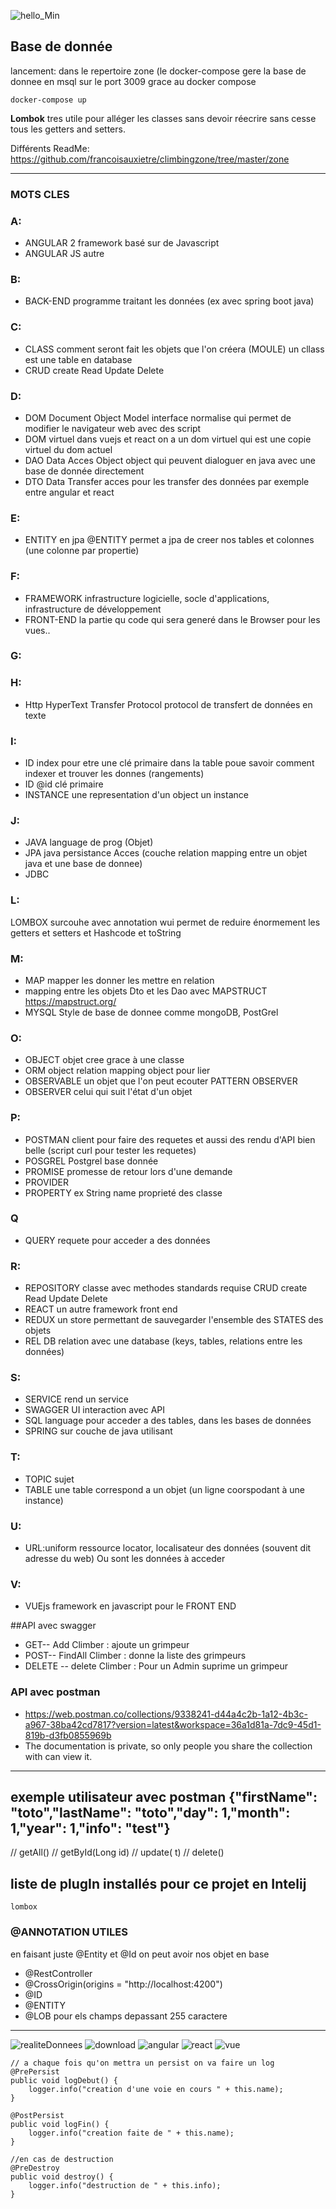 ![hello_Min](https://user-images.githubusercontent.com/55358842/68070716-06946b80-fd72-11e9-94bb-4e06b9f30141.jpg)

## Base de donnée 

lancement: dans le repertoire zone (le docker-compose gere la base de donnee en msql sur le  port 3009 grace au docker compose 
<pre><code>docker-compose up</code></pre>
**Lombok** 
tres utile pour alléger les classes sans devoir réecrire sans cesse tous les getters and setters.

Différents ReadMe: https://github.com/francoisauxietre/climbingzone/tree/master/zone


-----------------
###  MOTS CLES
###  A:
* ANGULAR 2 framework basé sur de Javascript 
* ANGULAR JS autre 
###  B:
* BACK-END programme traitant les données (ex avec spring boot java)
###  C:
* CLASS comment seront fait les objets que l'on créera (MOULE) un cllass est une table en database
* CRUD create Read Update Delete
###  D:
* DOM Document Object Model interface normalise qui permet de modifier le navigateur web avec des script
* DOM virtuel dans vuejs et react on a un dom virtuel qui est une copie virtuel du dom actuel
* DAO Data Acces Object  object qui peuvent dialoguer en java avec une base de donnée directement
* DTO Data Transfer acces  pour les transfer des données par exemple entre angular et react
### E:
* ENTITY en jpa @ENTITY permet a jpa de creer nos tables et colonnes (une colonne par propertie)
### F:
* FRAMEWORK infrastructure logicielle, socle d'applications, infrastructure de développement
* FRONT-END la partie qu code qui sera generé dans le Browser pour les vues..
### G:
### H:
* Http HyperText Transfer Protocol  protocol de transfert de données en texte
### I:
* ID index pour etre une clé primaire dans la table poue savoir comment indexer et trouver les donnes (rangements)
* ID @id clé primaire
* INSTANCE une representation d'un object un instance
### J:
* JAVA  language de prog (Objet)
* JPA java persistance Acces  (couche relation mapping entre un objet java et une base de donnee)
* JDBC

### L:
LOMBOX surcouhe avec annotation wui permet de reduire énormement les getters et setters et Hashcode et toString
### M:
* MAP mapper les donner les mettre en relation
* mapping entre les objets Dto et les Dao avec MAPSTRUCT https://mapstruct.org/ 
* MYSQL Style de base de donnee comme mongoDB, PostGrel
### O:
* OBJECT objet cree grace à une classe 
* ORM object relation mapping object pour lier 
* OBSERVABLE un objet que l'on peut ecouter  PATTERN OBSERVER
* OBSERVER celui qui suit l'état d'un objet
### P:
* POSTMAN client pour faire des requetes et aussi des rendu d'API bien belle (script curl pour tester les requetes)
* POSGREL Postgrel base donnée
* PROMISE promesse de retour lors d'une demande
* PROVIDER
* PROPERTY ex String name  proprieté des classe
### Q
* QUERY requete pour acceder a des données
### R:
* REPOSITORY classe avec methodes standards requise CRUD create Read Update Delete
* REACT un autre framework front end 
* REDUX un store permettant de sauvegarder l'ensemble des STATES des objets
* REL DB relation avec une database (keys, tables, relations entre les données)
### S:
* SERVICE rend un service
* SWAGGER UI interaction avec API
* SQL language pour acceder a des tables, dans les bases de données
* SPRING sur couche de java utilisant
### T:
* TOPIC sujet
* TABLE une table correspond a un objet (un ligne coorspodant à une instance)
### U:
* URL:uniform ressource locator, localisateur des données (souvent dit adresse du web) Ou sont les données à acceder
### V:
* VUEjs framework en javascript pour le FRONT END 


##API avec swagger 
*    GET-- Add Climber : ajoute un grimpeur
*    POST-- FindAll Climber : donne la liste des grimpeurs
*    DELETE -- delete Climber : Pour un Admin suprime un grimpeur
### API avec postman
* https://web.postman.co/collections/9338241-d44a4c2b-1a12-4b3c-a967-38ba42cd7817?version=latest&workspace=36a1d81a-7dc9-45d1-819b-d3fb0855969b   
* The documentation is private, so only people you share the collection with can view it.
-----------------
exemple utilisateur avec postman
{"firstName": "toto","lastName": "toto","day": 1,"month": 1,"year": 1,"info": "test"}
-----------------
// getAll<t>()
// get<T>ById(Long id)
// update<T>(<t> t)
// delete<T>()

## liste de plugIn installés pour ce projet en Intelij
    lombox

###  @ANNOTATION UTILES 
en faisant juste @Entity et @Id on peut avoir nos objet en base

* @RestController
* @CrossOrigin(origins = "http://localhost:4200")
* @ID
* @ENTITY
* @LOB   pour els champs depassant 255 caractere 
---------------------
![realiteDonnees](https://user-images.githubusercontent.com/55358842/68078285-46d80600-fdd3-11e9-886d-483cebd003ee.png)
![download](https://user-images.githubusercontent.com/55358842/68078376-50fb0400-fdd5-11e9-81bc-95ca159e0f8a.png)
![angular](https://user-images.githubusercontent.com/55358842/68078507-2f9b1780-fdd7-11e9-8b0a-341e52c95e64.png)
![react](https://user-images.githubusercontent.com/55358842/68078508-388be900-fdd7-11e9-80f1-ab8880882357.png)
![vue](https://user-images.githubusercontent.com/55358842/68078516-417cba80-fdd7-11e9-95e3-b0fcbf2aeed6.png)




    // a chaque fois qu'on mettra un persist on va faire un log
    @PrePersist
    public void logDebut() {
        logger.info("creation d'une voie en cours " + this.name);
    }

    @PostPersist
    public void logFin() {
        logger.info("creation faite de " + this.name);
    }

    //en cas de destruction
    @PreDestroy
    public void destroy() {
        logger.info("destruction de " + this.info);
    }
